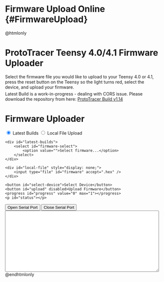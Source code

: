 # Firmware Upload Online {#FirmwareUpload}

@htmlonly
<h1>ProtoTracer Teensy 4.0/4.1 Firmware Uploader</h1>
<div>Select the firmware file you would like to upload to your Teensy 4.0 or 4.1, press the reset button on the Teensy so the light turns red, select the device, and upload your firmware.</div>
<div style="padding-top: 5px;">Latest Build is a work-in-progress - dealing with CORS issue. Please download the repository from here: <a href="https://github.com/coelacant1/ProtoTracer/releases/download/v1.14/firmware_build_1.14.zip">ProtoTracer Build v1.14</a></div>
<div id="uploader">
    <h1>Firmware Uploader</h1>
    <label>
        <input type="radio" name="firmware-source" value="latest-builds" checked />
        Latest Builds
    </label>
    <label>
        <input type="radio" name="firmware-source" value="local-file" />
        Local File Upload
    </label>

    <div id="latest-builds">
        <select id="firmware-select">
            <option value="">Select firmware...</option>
        </select>
    </div>

    <div id="local-file" style="display: none;">
        <input type="file" id="firmware" accept=".hex" />
    </div>

    <button id="select-device">Select Device</button>
    <button id="upload" disabled>Upload Firmware</button>
    <progress id="progress" value="0" max="1"></progress>
    <p id="status"></p>
</div>

<div id="serial">
    <button id="open-serial">Open Serial Port</button>
    <button id="close-serial">Close Serial Port</button>
    <textarea id="serial-output" readonly style="width: 100%; height: 200px;"></textarea>
</div>
<script src="prototracer-firmware-uploader.js"></script>
@endhtmlonly
